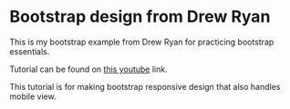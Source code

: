 # Bootstrap design from Drew Ryan

This is my bootstrap example from Drew Ryan for practicing bootstrap essentials.

Tutorial can be found on [this youtube](https://www.youtube.com/watch?v=eIWRbvE1B2E) link.

This tutorial is for making bootstrap responsive design that also handles mobile view.
